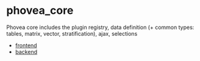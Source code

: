 # phovea_core

Phovea core includes the plugin registry, data definition (+ common types: tables, matrix, vector, stratification), ajax, selections

* [frontend](./frontend)
* [backend](./backend)
